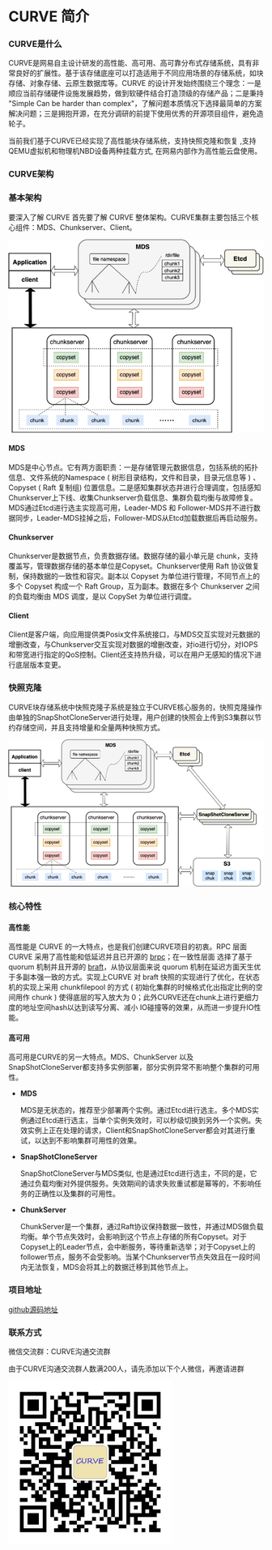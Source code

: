 # CURVE 简介

### CURVE是什么

CURVE是网易自主设计研发的高性能、高可用、高可靠分布式存储系统，具有非常良好的扩展性。基于该存储底座可以打造适用于不同应用场景的存储系统，如块存储、对象存储、云原生数据库等。CURVE 的设计开发始终围绕三个理念：一是顺应当前存储硬件设施发展趋势，做到软硬件结合打造顶级的存储产品；二是秉持 "Simple Can be harder than complex"，了解问题本质情况下选择最简单的方案解决问题；三是拥抱开源，在充分调研的前提下使用优秀的开源项目组件，避免造轮子。

当前我们基于CURVE已经实现了高性能块存储系统，支持快照克隆和恢复 ,支持QEMU虚拟机和物理机NBD设备两种挂载方式, 在网易内部作为高性能云盘使用。

### CURVE架构

### 基本架构

要深入了解 CURVE 首先要了解 CURVE 整体架构。CURVE集群主要包括三个核心组件：MDS、Chunkserver、Client。

![image-20200709165154104](image/architecture.png)

#### MDS

MDS是中心节点。它有两方面职责：一是存储管理元数据信息，包括系统的拓扑信息、文件系统的Namespace ( 树形目录结构，文件和目录，目录元信息等 ) 、Copyset ( Raft 复制组) 位置信息。二是感知集群状态并进行合理调度，包括感知Chunkserver上下线、收集Chunkserver负载信息、集群负载均衡与故障修复。MDS通过Etcd进行选主实现高可用，Leader-MDS 和 Follower-MDS并不进行数据同步，Leader-MDS挂掉之后，Follower-MDS从Etcd加载数据后再启动服务。

#### Chunkserver

Chunkserver是数据节点，负责数据存储。数据存储的最小单元是 chunk，支持覆盖写，管理数据存储的基本单位是Copyset。Chunkserver使用 Raft 协议做复制，保持数据的一致性和容灾。副本以 Copyset 为单位进行管理，不同节点上的多个 Copyset 构成一个 Raft Group，互为副本。数据在多个 Chunkserver 之间的负载均衡由 MDS 调度，是以 CopySet 为单位进行调度。

#### Client

Client是客户端，向应用提供类Posix文件系统接口，与MDS交互实现对元数据的增删改查，与Chunkserver交互实现对数据的增删改查，对io进行切分，对IOPS和带宽进行指定的QoS控制。Client还支持热升级，可以在用户无感知的情况下进行底层版本变更。

### 快照克隆

CURVE块存储系统中快照克隆子系统是独立于CURVE核心服务的，快照克隆操作由单独的SnapShotCloneServer进行处理，用户创建的快照会上传到S3集群以节约存储空间，并且支持增量和全量两种快照方式。

![image-snap](image/architecture_snap.png)

### 核心特性

#### 高性能

高性能是 CURVE 的一大特点，也是我们创建CURVE项目的初衷。RPC 层面 CURVE 采用了高性能和低延迟并且已开源的 [brpc](https://github.com/apache/incubator-brpc)；在一致性层面 选择了基于 quorum 机制并且开源的 [braft](https://github.com/baidu/braft)，从协议层面来说 quorum 机制在延迟方面天生优于多副本强一致的方式。实现上CURVE 对 braft 快照的实现进行了优化，在状态机的实现上采用 chunkfilepool 的方式 ( 初始化集群的时候格式化出指定比例的空间用作 chunk ) 使得底层的写入放大为 0；此外CURVE还在chunk上进行更细力度的地址空间hash以达到读写分离、减小 IO碰撞等的效果，从而进一步提升IO性能。

#### 高可用

高可用是CURVE的另一大特点。MDS、ChunkServer 以及 SnapShotCloneServer都支持多实例部署，部分实例异常不影响整个集群的可用性。

- **MDS** 

  MDS是无状态的，推荐至少部署两个实例。通过Etcd进行选主。多个MDS实例通过Etcd进行选主，当单个实例失效时，可以秒级切换到另外一个实例。失效实例上正在处理的请求，Client和SnapShotCloneServer都会对其进行重试，以达到不影响集群可用性的效果。  

- **SnapShotCloneServer**

  SnapShotCloneServer与MDS类似, 也是通过Etcd进行选主，不同的是，它通过负载均衡对外提供服务。失效期间的请求失败重试都是幂等的，不影响任务的正确性以及集群的可用性。

- **ChunkServer**

  ChunkServer是一个集群，通过Raft协议保持数据一致性，并通过MDS做负载均衡。单个节点失效时，会影响到这个节点上存储的所有Copyset。对于Copyset上的Leader节点，会中断服务，等待重新选举；对于Copyset上的follower节点，服务不会受影响。当某个Chunkserver节点失效且在一段时间内无法恢复，MDS会将其上的数据迁移到其他节点上。

### 项目地址

[github源码地址](https://github.com/opencurve/curve)

### 联系方式

微信交流群：CURVE沟通交流群

由于CURVE沟通交流群人数满200人，请先添加以下个人微信，再邀请进群



<img src="image/curve-wechat.jpeg" style="zoom: 75%;" />

